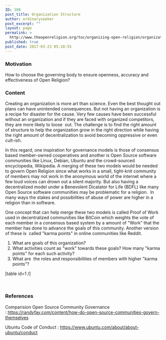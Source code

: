 ```yaml
---
ID: 108
post_title: Organization Structure
author: ordinaryseeker
post_excerpt: ""
layout: page
permalink: >
  http://www.theopenreligion.org/toc/organizing-open-religion/organization-structure/
published: true
post_date: 2017-03-23 05:18:55
---
```

<h3>Motivation</h3>
How to choose the governing body to ensure openness, accuracy and effectiveness of Open Religion?
<h3>Content</h3>
Creating an organization is more art than science. Even the best thought out plans can have unintended consequences. But not having an organization is a recipe for disaster for the cause. Very few causes have been successful without an organization and if they are faced with organized competitors, they are more likely to loose  out. The challenge is to find the right amount of structure to help the organization grow in the right direction while having the right amount of decentralization to avoid becoming oppressive or even cult-ish.

In this regard, one inspiration for governance models is those of consensus based member-owned cooperatives and another is Open Source software communities like Linux, Debian, Ubuntu and the crowd-sourced encyclopedia, Wikipedia. A merging of these two models would be needed to govern Open Religion since what works in a small, tight-knit community of members may not work in the anonymous world of the internet where a few loud voices can drown out a silent majority. But also having a decentralized model under a Benevolent Dicatator for Life (BDFL) like many Open Source software communities may be problematic for a religion.  In many ways the stakes and possibilities of abuse of power are higher in a religion than in software.

One concept that can help merge these two models is called Proof of Work used in decentralized communities like BitCoin which weights the vote of each member in a consensus based system by a amount of "Work" that the member has done to advance the goals of this community. Another version of these is  called "karma points" in online communities like Reddit.
<ol>
 	<li>What are goals of this organization?</li>
 	<li>What activities count as "work" towards these goals? How many "karma points" for each such activity?</li>
 	<li>What are  the roles and responsibilities of members with higher "karma points"?</li>
</ol>
[table id=1 /]

&nbsp;
<h3>References</h3>
Comparision Open Source Community Governance : <a href="https://randyfay.com/content/how-do-open-source-communities-govern-themselves">https://randyfay.com/content/how-do-open-source-communities-govern-themselves</a>

Ubuntu Code of Conduct : <a href="https://www.ubuntu.com/about/about-ubuntu/conduct">https://www.ubuntu.com/about/about-ubuntu/conduct</a>